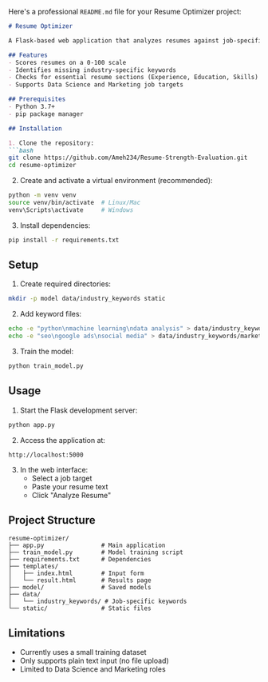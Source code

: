 Here's a professional `README.md` file for your Resume Optimizer project:

```markdown
# Resume Optimizer

A Flask-based web application that analyzes resumes against job-specific keywords and provides optimization feedback.

## Features
- Scores resumes on a 0-100 scale
- Identifies missing industry-specific keywords
- Checks for essential resume sections (Experience, Education, Skills)
- Supports Data Science and Marketing job targets

## Prerequisites
- Python 3.7+
- pip package manager

## Installation

1. Clone the repository:
```bash
git clone https://github.com/Ameh234/Resume-Strength-Evaluation.git
cd resume-optimizer
```

2. Create and activate a virtual environment (recommended):
```bash
python -m venv venv
source venv/bin/activate  # Linux/Mac
venv\Scripts\activate     # Windows
```

3. Install dependencies:
```bash
pip install -r requirements.txt
```

## Setup

1. Create required directories:
```bash
mkdir -p model data/industry_keywords static
```

2. Add keyword files:
```bash
echo -e "python\nmachine learning\ndata analysis" > data/industry_keywords/data_science.txt
echo -e "seo\ngoogle ads\nsocial media" > data/industry_keywords/marketing.txt
```

3. Train the model:
```bash
python train_model.py
```

## Usage

1. Start the Flask development server:
```bash
python app.py
```

2. Access the application at:
```
http://localhost:5000
```

3. In the web interface:
   - Select a job target
   - Paste your resume text
   - Click "Analyze Resume"

## Project Structure
```
resume-optimizer/
├── app.py                # Main application
├── train_model.py        # Model training script
├── requirements.txt      # Dependencies
├── templates/
│   ├── index.html        # Input form
│   └── result.html       # Results page
├── model/                # Saved models
├── data/
│   └── industry_keywords/ # Job-specific keywords
└── static/               # Static files
```

## Limitations
- Currently uses a small training dataset
- Only supports plain text input (no file upload)
- Limited to Data Science and Marketing roles




